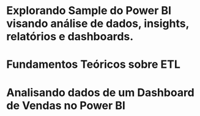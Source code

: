 # Explorando Sample do Power BI visando análise de dados, insights, relatórios e dashboards.
# Fundamentos Teóricos sobre ETL
# Analisando dados de um Dashboard de Vendas no Power BI
